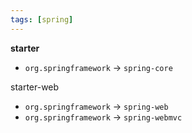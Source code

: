 ```yaml
---
tags: [spring]
---
```


**starter**

- `org.springframework` -> `spring-core`

starter-web

- `org.springframework` -> `spring-web`
- `org.springframework` -> `spring-webmvc`